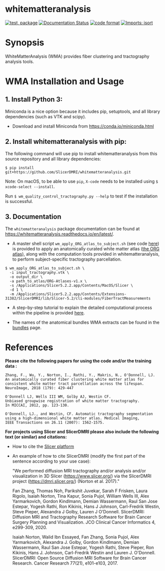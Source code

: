 whitematteranalysis
===================

[![test, package](https://github.com/SlicerDMRI/whitematteranalysis/actions/workflows/test_package.yaml/badge.svg?branch=master)](https://github.com/SlicerDMRI/whitematteranalysis/actions/workflows/test_package.yaml?query=branch%3Amaster)
[![Documentation Status](https://readthedocs.org/projects/whitematteranalysis/badge/?version=latest)](https://whitematteranalysis.readthedocs.io/en/latest/?badge=latest)
[![code format](https://github.com/SlicerDMRI/whitematteranalysis/actions/workflows/check_format.yaml/badge.svg?branch=master)](https://github.com/SlicerDMRI/whitematteranalysis/actions/workflows/check_format.yaml?query=branch%3Amaster)
[![Imports: isort](https://img.shields.io/badge/%20imports-isort-%231674b1?style=flat&labelColor=ef8336)](https://pycqa.github.io/isort/)


# Synopsis

WhiteMatterAnalysis (WMA) provides fiber clustering and tractography analysis tools.

# WMA Installation and Usage
## 1. Install Python 3:

Miniconda is a nice option because it includes pip, setuptools, and all library dependencies (such as VTK and scipy).

  - Download and install Miniconda from https://conda.io/miniconda.html

## 2. Install whitematteranalysis with pip:

The following command will use pip to install whitematteranalysis from this source repository and all library dependencies:

```shell
$ pip install git+https://github.com/SlicerDMRI/whitematteranalysis.git
```

Note: On macOS, to be able to use `pip`, `X-code` needs to be installed using `$ xcode-select --install`.

Run `$ wm_quality_control_tractography.py --help` to test if the installation is successful.

## 3. Documentation

The `whitematteranalysis` package documentation can be found at
https://whitematteranalysis.readthedocs.io/en/latest/.

* A master shell script `wm_apply_ORG_atlas_to_subject.sh` (see code [here](https://github.com/SlicerDMRI/whitematteranalysis/blob/73a7948751f49d9fda8ec84fb5caeecaeeb92621/bin/wm_apply_ORG_atlas_to_subject.sh#L1-L40)) is provided to apply an anatomically curated white matter atlas ([the ORG atlas](https://dmri.slicer.org/atlases/)), along with the computation tools provided in whitematteranalysis, to perform subject-specific tractography parcellation.

```shell
$ wm_apply_ORG_atlas_to_subject.sh \
  -i input_tractography.vtk \
  -o output_dir \
  -a path_to_atlas/ORG-Atlases-v1.x \
  -s /Applications/Slicer5.2.2.app/Contents/MacOS/Slicer \
  -d 1 \
  -m /Applications/Slicer5.2.2.app/Contents/Extensions-31382/SlicerDMRI/lib/Slicer-5.2/cli-modules/FiberTractMeasurements
```

* A step-by-step tutorial to explain the detailed computational process within the pipeline is provided [here](https://github.com/SlicerDMRI/whitematteranalysis/blob/master/doc/subject-specific-tractography-parcellation.md).

* The names of the anatomical bundles WMA extracts can be found in the [bundles](doc/bundles.md) page.

# References

**Please cite the following papers for using the code and/or the training data :**
 
    Zhang, F., Wu, Y., Norton, I., Rathi, Y., Makris, N., O'Donnell, LJ. 
    An anatomically curated fiber clustering white matter atlas for consistent white matter tract parcellation across the lifespan. 
    NeuroImage, 2018 (179): 429-447

    O'Donnell LJ, Wells III WM, Golby AJ, Westin CF. 
    Unbiased groupwise registration of white matter tractography.
    In MICCAI, 2012, pp. 123-130.

    O'Donnell, LJ., and Westin, CF. Automatic tractography segmentation
    using a high-dimensional white matter atlas. Medical Imaging,
    IEEE Transactions on 26.11 (2007): 1562-1575.

**For projects using Slicer and SlicerDMRI please also include the following text (or similar) and citations:**

* How to cite the [Slicer platform](https://slicer.readthedocs.io/en/latest/user_guide/about.html#how-to-cite)
* An example of how to cite SlicerDMRI (modify the first part of the sentence according to your use case):

    "We performed diffusion MRI tractography and/or analysis and/or visualization in 3D Slicer (https://www.slicer.org/) via the SlicerDMRI project (https://dmri.slicer.org/) (Norton et al. 2017)."
    
    Fan Zhang, Thomas Noh, Parikshit Juvekar, Sarah F Frisken, Laura Rigolo, Isaiah Norton, Tina Kapur, Sonia Pujol, William Wells III, Alex Yarmarkovich, Gordon Kindlmann, Demian Wassermann, Raul San Jose Estepar, Yogesh Rathi, Ron Kikinis, Hans J Johnson, Carl-Fredrik Westin, Steve Pieper, Alexandra J Golby, Lauren J O’Donnell. 
    SlicerDMRI: Diffusion MRI and Tractography Research Software for Brain Cancer Surgery Planning and Visualization. 
    JCO Clinical Cancer Informatics 4, e299-309, 2020.

    Isaiah Norton, Walid Ibn Essayed, Fan Zhang, Sonia Pujol, Alex Yarmarkovich, Alexandra J. Golby, Gordon Kindlmann, Demian Wassermann, Raul San Jose Estepar, Yogesh Rathi, Steve Pieper, Ron Kikinis, Hans J. Johnson, Carl-Fredrik Westin and Lauren J. O'Donnell. 
    SlicerDMRI: Open Source Diffusion MRI Software for Brain Cancer Research. Cancer Research 77(21), e101-e103, 2017.
